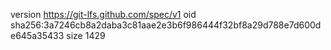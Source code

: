 version https://git-lfs.github.com/spec/v1
oid sha256:3a7246cb8a2daba3c81aae2e3b6f986444f32bf8a29d788e7d600de645a35433
size 1429
